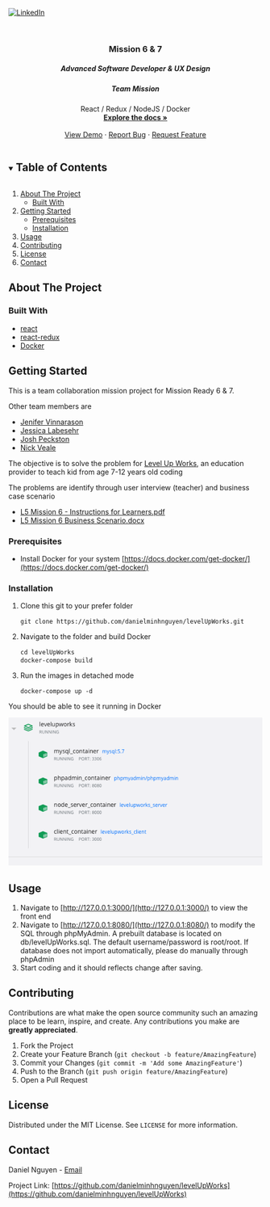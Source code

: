 [![LinkedIn][linkedin-shield]][linkedin-url]

<!-- PROJECT LOGO -->
<br />
<p align="center">

  <h3 align="center">Mission 6 & 7</h3>
  <h5 align="center">Advanced Software Developer & UX Design</h5>
  <h5 align="center">Team Mission</h5>

  <p align="center">
    React / Redux / NodeJS / Docker
    <br />
    <a href="https://github.com/danielminhnguyen/levelUpWorks"><strong>Explore the docs »</strong></a>
    <br />
    <br />
    <a href="https://github.com/danielminhnguyen/levelUpWorks">View Demo</a>
    ·
    <a href="https://github.com/danielminhnguyen/levelUpWorks/issues">Report Bug</a>
    ·
    <a href="https://github.com/danielminhnguyen/levelUpWorks/issues">Request Feature</a>
  </p>
</p>

<!-- TABLE OF CONTENTS -->
<details open="open">
  <summary><h2 style="display: inline-block">Table of Contents</h2></summary>
  <ol>
    <li>
      <a href="#about-the-project">About The Project</a>
      <ul>
        <li><a href="#built-with">Built With</a></li>
      </ul>
    </li>
    <li>
      <a href="#getting-started">Getting Started</a>
      <ul>
        <li><a href="#prerequisites">Prerequisites</a></li>
        <li><a href="#installation">Installation</a></li>
      </ul>
    </li>
    <li><a href="#usage">Usage</a></li>
    <li><a href="#contributing">Contributing</a></li>
    <li><a href="#license">License</a></li>
    <li><a href="#contact">Contact</a></li>
  </ol>
</details>

<!-- ABOUT THE PROJECT -->

## About The Project

### Built With

- [react](https://reactjs.org)
- [react-redux](https://redux.js.org)
- [Docker](https://www.docker.com)

<!-- GETTING STARTED -->

## Getting Started

This is a team collaboration mission project for Mission Ready 6 & 7.

Other team members are

- [Jenifer Vinnarason]()
- [Jessica Labesehr]()
- [Josh Peckston]()
- [Nick Veale]()

The objective is to solve the problem for [Level Up Works](https://www.levelupworks.com), an education provider to teach kid from age 7-12 years old coding

The problems are identify through user interview (teacher) and business case scenario

- [L5 Mission 6 - Instructions for Learners.pdf]()
- [L5 Mission 6 Business Scenario.docx]()

### Prerequisites

- Install Docker for your system [https://docs.docker.com/get-docker/](https://docs.docker.com/get-docker/)

### Installation

1. Clone this git to your prefer folder

   ```
   git clone https://github.com/danielminhnguyen/levelUpWorks.git
   ```

2. Navigate to the folder and build Docker

   ```
   cd levelUpWorks
   docker-compose build
   ```

3. Run the images in detached mode
   ```
   docker-compose up -d
   ```

You should be able to see it running in Docker

[![Product Name Screen Shot][docker-screenshot]]()

<!-- USAGE EXAMPLES -->

## Usage

1. Navigate to [http://127.0.0.1:3000/](http://127.0.0.1:3000/) to view the front end
2. Navigate to [http://127.0.0.1:8080/](http://127.0.0.1:8080/) to modify the SQL through phpMyAdmin. A prebuilt database is located on db/levelUpWorks.sql. The default username/password is root/root. If database does not import automatically, please do manually through phpAdmin
3. Start coding and it should reflects change after saving.

<!-- CONTRIBUTING -->

## Contributing

Contributions are what make the open source community such an amazing place to be learn, inspire, and create. Any contributions you make are **greatly appreciated**.

1. Fork the Project
2. Create your Feature Branch (`git checkout -b feature/AmazingFeature`)
3. Commit your Changes (`git commit -m 'Add some AmazingFeature'`)
4. Push to the Branch (`git push origin feature/AmazingFeature`)
5. Open a Pull Request

<!-- LICENSE -->

## License

Distributed under the MIT License. See `LICENSE` for more information.

<!-- CONTACT -->

## Contact

Daniel Nguyen - [Email](minhnguyen68@hotmail.com)

Project Link: [https://github.com/danielminhnguyen/levelUpWorks](https://github.com/danielminhnguyen/levelUpWorks)

<!-- ACKNOWLEDGEMENTS -->

<!-- MARKDOWN LINKS & IMAGES -->
<!-- https://www.markdownguide.org/basic-syntax/#reference-style-links -->

[linkedin-shield]: https://img.shields.io/badge/-LinkedIn-black.svg?style=for-the-badge&logo=linkedin&colorB=555
[linkedin-url]: www.linkedin.com/in/danielminhnguyen
[docker-screenshot]: images/docker-image.png
